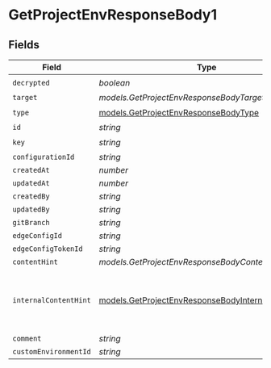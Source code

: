 # GetProjectEnvResponseBody1


## Fields

| Field                                                                                                            | Type                                                                                                             | Required                                                                                                         | Description                                                                                                      |
| ---------------------------------------------------------------------------------------------------------------- | ---------------------------------------------------------------------------------------------------------------- | ---------------------------------------------------------------------------------------------------------------- | ---------------------------------------------------------------------------------------------------------------- |
| `decrypted`                                                                                                      | *boolean*                                                                                                        | :heavy_check_mark:                                                                                               | N/A                                                                                                              |
| `target`                                                                                                         | *models.GetProjectEnvResponseBodyTarget*                                                                         | :heavy_minus_sign:                                                                                               | N/A                                                                                                              |
| `type`                                                                                                           | [models.GetProjectEnvResponseBodyType](../models/getprojectenvresponsebodytype.md)                               | :heavy_check_mark:                                                                                               | N/A                                                                                                              |
| `id`                                                                                                             | *string*                                                                                                         | :heavy_minus_sign:                                                                                               | N/A                                                                                                              |
| `key`                                                                                                            | *string*                                                                                                         | :heavy_check_mark:                                                                                               | N/A                                                                                                              |
| `configurationId`                                                                                                | *string*                                                                                                         | :heavy_minus_sign:                                                                                               | N/A                                                                                                              |
| `createdAt`                                                                                                      | *number*                                                                                                         | :heavy_minus_sign:                                                                                               | N/A                                                                                                              |
| `updatedAt`                                                                                                      | *number*                                                                                                         | :heavy_minus_sign:                                                                                               | N/A                                                                                                              |
| `createdBy`                                                                                                      | *string*                                                                                                         | :heavy_minus_sign:                                                                                               | N/A                                                                                                              |
| `updatedBy`                                                                                                      | *string*                                                                                                         | :heavy_minus_sign:                                                                                               | N/A                                                                                                              |
| `gitBranch`                                                                                                      | *string*                                                                                                         | :heavy_minus_sign:                                                                                               | N/A                                                                                                              |
| `edgeConfigId`                                                                                                   | *string*                                                                                                         | :heavy_minus_sign:                                                                                               | N/A                                                                                                              |
| `edgeConfigTokenId`                                                                                              | *string*                                                                                                         | :heavy_minus_sign:                                                                                               | N/A                                                                                                              |
| `contentHint`                                                                                                    | *models.GetProjectEnvResponseBodyContentHint*                                                                    | :heavy_minus_sign:                                                                                               | N/A                                                                                                              |
| `internalContentHint`                                                                                            | [models.GetProjectEnvResponseBodyInternalContentHint](../models/getprojectenvresponsebodyinternalcontenthint.md) | :heavy_minus_sign:                                                                                               | Similar to `contentHints`, but should not be exposed to the user.                                                |
| `comment`                                                                                                        | *string*                                                                                                         | :heavy_minus_sign:                                                                                               | N/A                                                                                                              |
| `customEnvironmentId`                                                                                            | *string*                                                                                                         | :heavy_minus_sign:                                                                                               | N/A                                                                                                              |